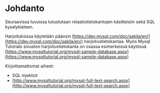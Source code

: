 # Johdanto

Seuraavissa luvuissa tutustutaan relaatiotietokantojen käsitteisiin sekä SQL kyselykieleen.

Harjoituksissa käytetään pääosin [https://dev.mysql.com/doc/sakila/en/](https://dev.mysql.com/doc/sakila/en/) harjoitustietokantaa. Myös Mysql Tutorials sivuston harjoitustietokanta on osassa esimerkeissä käytössä [https://www.mysqltutorial.org/mysql-sample-database.aspx](https://www.mysqltutorial.org/mysql-sample-database.aspx)

Kirjoittamattomat aiheet:

* SQL injektiot
* [http://www.mysqltutorial.org/mysql-full-text-search.aspx](http://www.mysqltutorial.org/mysql-full-text-search.aspx)



